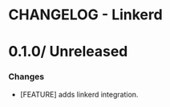 # CHANGELOG - Linkerd

0.1.0/ Unreleased
==================

### Changes

* [FEATURE] adds linkerd integration.
